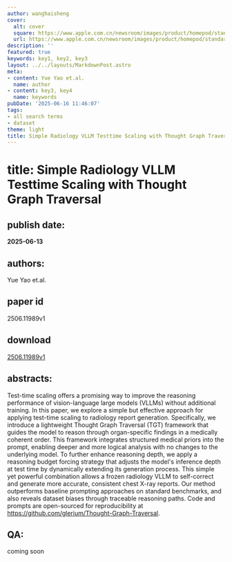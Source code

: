 ```yaml
---
author: wanghaisheng
cover:
  alt: cover
  square: https://www.apple.com.cn/newsroom/images/product/homepod/standard/Apple-HomePod-hero-230118_big.jpg.large_2x.jpg
  url: https://www.apple.com.cn/newsroom/images/product/homepod/standard/Apple-HomePod-hero-230118_big.jpg.large_2x.jpg
description: ''
featured: true
keywords: key1, key2, key3
layout: ../../layouts/MarkdownPost.astro
meta:
- content: Yue Yao et.al.
  name: author
- content: key3, key4
  name: keywords
pubDate: '2025-06-16 11:46:07'
tags:
- all search terms
- dataset
theme: light
title: Simple Radiology VLLM Testtime Scaling with Thought Graph Traversal
---
```


# title: Simple Radiology VLLM Testtime Scaling with Thought Graph Traversal 
## publish date: 
**2025-06-13** 
## authors: 
  Yue Yao et.al. 
## paper id
2506.11989v1
## download
[2506.11989v1](http://arxiv.org/abs/2506.11989v1)
## abstracts:
Test-time scaling offers a promising way to improve the reasoning performance of vision-language large models (VLLMs) without additional training. In this paper, we explore a simple but effective approach for applying test-time scaling to radiology report generation. Specifically, we introduce a lightweight Thought Graph Traversal (TGT) framework that guides the model to reason through organ-specific findings in a medically coherent order. This framework integrates structured medical priors into the prompt, enabling deeper and more logical analysis with no changes to the underlying model. To further enhance reasoning depth, we apply a reasoning budget forcing strategy that adjusts the model's inference depth at test time by dynamically extending its generation process. This simple yet powerful combination allows a frozen radiology VLLM to self-correct and generate more accurate, consistent chest X-ray reports. Our method outperforms baseline prompting approaches on standard benchmarks, and also reveals dataset biases through traceable reasoning paths. Code and prompts are open-sourced for reproducibility at https://github.com/glerium/Thought-Graph-Traversal.
## QA:
coming soon
